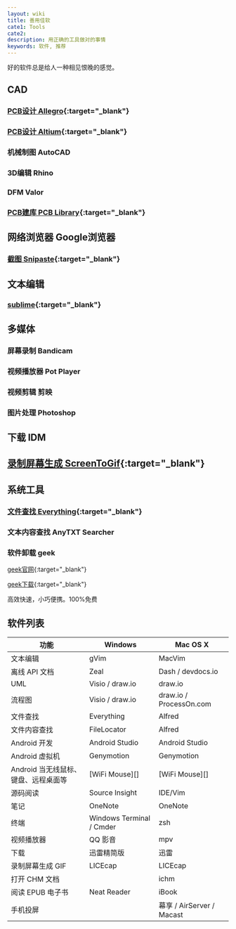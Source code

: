 ```yaml
---
layout: wiki
title: 善用佳软
cate1: Tools
cate2: 
description: 用正确的工具做对的事情
keywords: 软件, 推荐
---
```


好的软件总是给人一种相见恨晚的感觉。

## CAD
### [PCB设计 Allegro](https://tiny-yhw.github.io//wiki/cadence-allegro-Introduction/){:target="_blank"}
### [PCB设计 Altium](https://tiny-yhw.github.io//wiki/altium-Introduction/){:target="_blank"}
### 机械制图 AutoCAD
### 3D编辑 Rhino
### DFM Valor
### [PCB建库 PCB Library](https://www.pcblibraries.com/){:target="_blank"}

## 网络浏览器 Google浏览器

### [截图 Snipaste](https://www.snipaste.com/){:target="_blank"}


## 文本编辑

### [sublime](https://tiny-yhw.github.io//sublime-text){:target="_blank"}

## 多媒体

### 屏幕录制 Bandicam
### 视频播放器 Pot Player
### 视频剪辑 剪映
### 图片处理 Photoshop

## 下载 IDM

## [录制屏幕生成 ScreenToGif](https://www.screentogif.com/){:target="_blank"}

## 系统工具

### [文件查找 Everything](https://www.voidtools.com/zh-cn/){:target="_blank"}

### 文本内容查找 AnyTXT Searcher


### 软件卸载 geek

[geek官网](https://geekuninstaller.com/){:target="_blank"}

[geek下载](https://geekuninstaller.com/download){:target="_blank"}

高效快速，小巧便携。100%免费

## 软件列表

| 功能                                 | Windows                  | Mac OS X                  |
|--------------------------------------|--------------------------|---------------------------|
| 文本编辑                             | gVim                     | MacVim                    |
| 离线 API 文档                        | Zeal                     | Dash / devdocs.io         |
| UML                                  | Visio / draw.io          | draw.io                   |
| 流程图                               | Visio / draw.io          | draw.io / ProcessOn.com   |
| 文件查找                             | Everything               | Alfred                    |
| 文件内容查找                         | FileLocator              | Alfred                    |
| Android 开发                         | Android Studio           | Android Studio            |
| Android 虚拟机                       | Genymotion               | Genymotion                |
| Android 当无线鼠标、键盘、远程桌面等 | [WiFi Mouse][]           | [WiFi Mouse][]            |
| 源码阅读                             | Source Insight           | IDE/Vim                   |
| 笔记                                 | OneNote                  | OneNote                   |
| 终端                                 | Windows Terminal / Cmder | zsh                       |
| 视频播放器                           | QQ 影音                  | mpv                       |
| 下载                                 | 迅雷精简版               | 迅雷                      |
| 录制屏幕生成 GIF                     | LICEcap                  | LICEcap                   |
| 打开 CHM 文档                        |                          | ichm                      |
| 阅读 EPUB 电子书                     | Neat Reader              | iBook                     |
| 手机投屏                             |                          | 幕享 / AirServer / Macast |